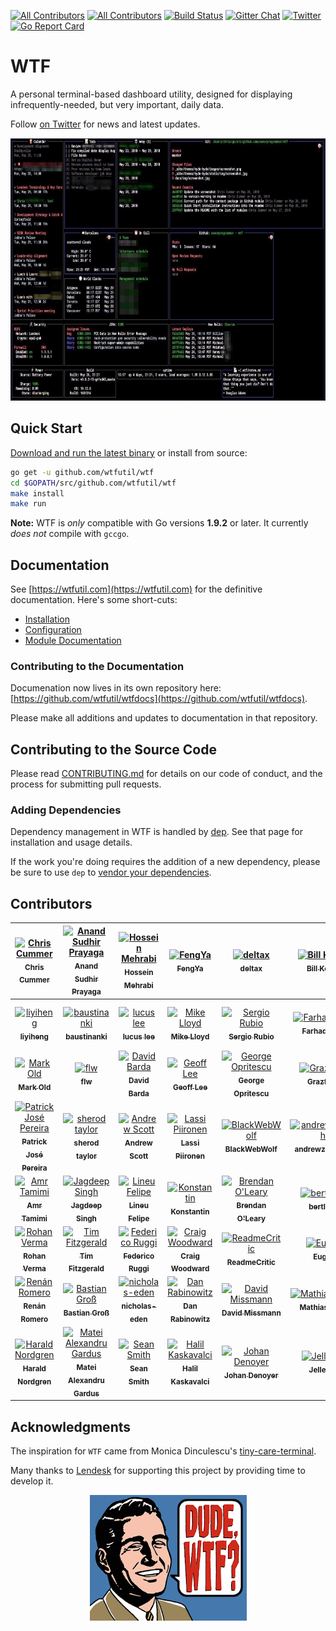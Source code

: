 
[![All Contributors](https://img.shields.io/badge/all_contributors-55-orange.svg?style=flat-square)](#contributors)
[![All Contributors](https://img.shields.io/badge/all_contributors-53-orange.svg?style=flat-square)](#contributors)
[![Build Status](https://travis-ci.com/wtfutil/wtf.svg?branch=master)](https://travis-ci.com/wtfutil/wtf)
[![Gitter Chat](https://badges.gitter.im/wtfutil/Lobby.svg)](https://gitter.im/wtfutil/Lobby?utm_source=badge&utm_medium=badge&utm_campaign=pr-badge&utm_content=badge)
[![Twitter](https://img.shields.io/badge/follow-on%20twitter-blue.svg)](https://twitter.com/wtfutil)
[![Go Report Card](https://goreportcard.com/badge/github.com/wtfutil/wtf)](https://goreportcard.com/report/github.com/wtfutil/wtf)

# WTF

A personal terminal-based dashboard utility, designed for
displaying infrequently-needed, but very important, daily data.

Follow [on Twitter](https://twitter.com/wtfutil) for news and latest updates.

<p align="center">
<img src="./images/screenshot.jpg" title="screenshot" width="720" height="420" />
</p>

## Quick Start

[Download and run the latest binary](https://github.com/wtfutil/wtf/releases) or install from source:

```bash
go get -u github.com/wtfutil/wtf
cd $GOPATH/src/github.com/wtfutil/wtf
make install
make run
```

**Note:** WTF is _only_ compatible with Go versions **1.9.2** or later. It currently _does not_ compile with `gccgo`.

## Documentation

See [https://wtfutil.com](https://wtfutil.com) for the definitive
documentation. Here's some short-cuts:

* [Installation](http://wtfutil.com/posts/installation/)
* [Configuration](http://wtfutil.com/posts/configuration/)
* [Module Documentation](http://wtfutil.com/posts/modules/)

### Contributing to the Documentation

Documenation now lives in its own repository here: [https://github.com/wtfutil/wtfdocs](https://github.com/wtfutil/wtfdocs).

Please make all additions and updates to documentation in that repository.

## Contributing to the Source Code

Please read [CONTRIBUTING.md](CONTRIBUTING.md) for details on our code of conduct, and the process for submitting pull requests.

### Adding Dependencies

Dependency management in WTF is handled by [dep](https://github.com/golang/dep). See that page for installation and usage details.

If the work you're doing requires the addition of a new dependency,
please be sure to use `dep` to [vendor your dependencies](https://golang.github.io/dep/docs/daily-dep.html#adding-a-new-dependency).

## Contributors

<!-- ALL-CONTRIBUTORS-LIST:START - Do not remove or modify this section -->
<!-- prettier-ignore -->
| [<img src="https://avatars0.githubusercontent.com/u/6413?v=4" width="48px;" alt="Chris Cummer"/><br /><sub><b>Chris Cummer</b></sub>](https://twitter.com/senorprogrammer)<br /> | [<img src="https://avatars2.githubusercontent.com/u/3252403?v=4" width="48px;" alt="Anand Sudhir Prayaga"/><br /><sub><b>Anand Sudhir Prayaga</b></sub>](https://github.com/anandsudhir)<br /> | [<img src="https://avatars1.githubusercontent.com/u/34973359?v=4" width="48px;" alt="Hossein Mehrabi"/><br /><sub><b>Hossein Mehrabi</b></sub>](https://github.com/jeangovil)<br /> | [<img src="https://avatars0.githubusercontent.com/u/11779018?v=4" width="48px;" alt="FengYa"/><br /><sub><b>FengYa</b></sub>](https://github.com/Fengyalv)<br /> | [<img src="https://avatars2.githubusercontent.com/u/17337753?v=4" width="48px;" alt="deltax"/><br /><sub><b>deltax</b></sub>](https://fluxionnetwork.github.io/fluxion/)<br /> | [<img src="https://avatars0.githubusercontent.com/u/1319630?v=4" width="48px;" alt="Bill Keenan"/><br /><sub><b>Bill Keenan</b></sub>](https://github.com/BillKeenan)<br /> | [<img src="https://avatars2.githubusercontent.com/u/118081?v=4" width="48px;" alt="June S"/><br /><sub><b>June S</b></sub>](http://blog.sapara.com)<br /> |
| :---: | :---: | :---: | :---: | :---: | :---: | :---: |
| [<img src="https://avatars3.githubusercontent.com/u/16461061?v=4" width="48px;" alt="liyiheng"/><br /><sub><b>liyiheng</b></sub>](https://github.com/XanthusL)<br /> | [<img src="https://avatars2.githubusercontent.com/u/9014288?v=4" width="48px;" alt="baustinanki"/><br /><sub><b>baustinanki</b></sub>](https://github.com/baustinanki)<br /> | [<img src="https://avatars0.githubusercontent.com/u/371475?v=4" width="48px;" alt="lucus lee"/><br /><sub><b>lucus lee</b></sub>](https://github.com/lixin9311)<br /> | [<img src="https://avatars1.githubusercontent.com/u/7537841?v=4" width="48px;" alt="Mike Lloyd"/><br /><sub><b>Mike Lloyd</b></sub>](https://github.com/mxplusb)<br /> | [<img src="https://avatars3.githubusercontent.com/u/10998?v=4" width="48px;" alt="Sergio Rubio"/><br /><sub><b>Sergio Rubio</b></sub>](http://rubiojr.rbel.co)<br /> | [<img src="https://avatars3.githubusercontent.com/u/17374492?v=4" width="48px;" alt="Farhad Farahi"/><br /><sub><b>Farhad Farahi</b></sub>](https://github.com/FarhadF)<br /> | [<img src="https://avatars1.githubusercontent.com/u/634604?v=4" width="48px;" alt="Lasantha Kularatne"/><br /><sub><b>Lasantha Kularatne</b></sub>](http://lasantha.blogspot.com/)<br /> |
| [<img src="https://avatars1.githubusercontent.com/u/823331?v=4" width="48px;" alt="Mark Old"/><br /><sub><b>Mark Old</b></sub>](https://github.com/dlom)<br /> | [<img src="https://avatars0.githubusercontent.com/u/5546718?v=4" width="48px;" alt="flw"/><br /><sub><b>flw</b></sub>](http://flw.tools/)<br /> | [<img src="https://avatars0.githubusercontent.com/u/6024927?v=4" width="48px;" alt="David Barda"/><br /><sub><b>David Barda</b></sub>](https://github.com/davebarda)<br /> | [<img src="https://avatars2.githubusercontent.com/u/4261980?v=4" width="48px;" alt="Geoff Lee"/><br /><sub><b>Geoff Lee</b></sub>](https://github.com/matrinox)<br /> | [<img src="https://avatars3.githubusercontent.com/u/1022918?v=4" width="48px;" alt="George Opritescu"/><br /><sub><b>George Opritescu</b></sub>](http://international.github.io)<br /> | [<img src="https://avatars3.githubusercontent.com/u/497310?v=4" width="48px;" alt="Grazfather"/><br /><sub><b>Grazfather</b></sub>](https://twitter.com/Grazfather)<br /> | [<img src="https://avatars2.githubusercontent.com/u/1691120?v=4" width="48px;" alt="Michael Cordell"/><br /><sub><b>Michael Cordell</b></sub>](http://www.mikecordell.com/)<br /> |
| [<img src="https://avatars2.githubusercontent.com/u/1215497?v=4" width="48px;" alt="Patrick José Pereira"/><br /><sub><b>Patrick José Pereira</b></sub>](http://patrick.ibexcps.com)<br /> | [<img src="https://avatars2.githubusercontent.com/u/1483092?v=4" width="48px;" alt="sherod taylor"/><br /><sub><b>sherod taylor</b></sub>](https://github.com/sherodtaylor)<br /> | [<img src="https://avatars2.githubusercontent.com/u/3062663?v=4" width="48px;" alt="Andrew Scott"/><br /><sub><b>Andrew Scott</b></sub>](http://cogentia.io)<br /> | [<img src="https://avatars1.githubusercontent.com/u/12018440?v=4" width="48px;" alt="Lassi Piironen"/><br /><sub><b>Lassi Piironen</b></sub>](https://github.com/lsipii)<br /> | [<img src="https://avatars0.githubusercontent.com/u/14799210?v=4" width="48px;" alt="BlackWebWolf"/><br /><sub><b>BlackWebWolf</b></sub>](https://github.com/BlackWebWolf)<br /> | [<img src="https://avatars0.githubusercontent.com/u/1894885?v=4" width="48px;" alt="andrewzolotukhin"/><br /><sub><b>andrewzolotukhin</b></sub>](https://github.com/andrewzolotukhin)<br /> | [<img src="https://avatars1.githubusercontent.com/u/8568280?v=4" width="48px;" alt="Leon Stigter"/><br /><sub><b>Leon Stigter</b></sub>](https://retgits.github.io)<br /> |
| [<img src="https://avatars3.githubusercontent.com/u/21756?v=4" width="48px;" alt="Amr Tamimi"/><br /><sub><b>Amr Tamimi</b></sub>](https://tamimi.se)<br /> | [<img src="https://avatars3.githubusercontent.com/u/3717137?v=4" width="48px;" alt="Jagdeep Singh"/><br /><sub><b>Jagdeep Singh</b></sub>](https://jagdeep.me)<br /> | [<img src="https://avatars0.githubusercontent.com/u/889171?v=4" width="48px;" alt="Lineu Felipe"/><br /><sub><b>Lineu Felipe</b></sub>](https://github.com/darkSasori)<br /> | [<img src="https://avatars2.githubusercontent.com/u/159124?v=4" width="48px;" alt="Konstantin"/><br /><sub><b>Konstantin</b></sub>](https://github.com/kvj)<br /> | [<img src="https://avatars2.githubusercontent.com/u/6044920?v=4" width="48px;" alt="Brendan O'Leary"/><br /><sub><b>Brendan O'Leary</b></sub>](http://www.brendanoleary.com)<br /> | [<img src="https://avatars2.githubusercontent.com/u/1226441?v=4" width="48px;" alt="bertl4398"/><br /><sub><b>bertl4398</b></sub>](https://github.com/bertl4398)<br /> | [<img src="https://avatars2.githubusercontent.com/u/6553695?v=4" width="48px;" alt="Ferenc-"/><br /><sub><b>Ferenc-</b></sub>](https://github.com/Ferenc-)<br /> |
| [<img src="https://avatars1.githubusercontent.com/u/952036?v=4" width="48px;" alt="Rohan Verma"/><br /><sub><b>Rohan Verma</b></sub>](http://rohanverma.net)<br /> | [<img src="https://avatars1.githubusercontent.com/u/19293566?v=4" width="48px;" alt="Tim Fitzgerald"/><br /><sub><b>Tim Fitzgerald</b></sub>](https://github.com/fimtitzgerald)<br /> | [<img src="https://avatars2.githubusercontent.com/u/1081051?v=4" width="48px;" alt="Federico Ruggi"/><br /><sub><b>Federico Ruggi</b></sub>](https://github.com/ruggi)<br /> | [<img src="https://avatars2.githubusercontent.com/u/7293328?v=4" width="48px;" alt="Craig Woodward"/><br /><sub><b>Craig Woodward</b></sub>](https://github.com/ctwoodward)<br /> | [<img src="https://avatars3.githubusercontent.com/u/15367484?v=4" width="48px;" alt="ReadmeCritic"/><br /><sub><b>ReadmeCritic</b></sub>](https://twitter.com/ReadmeCritic)<br /> | [<img src="https://avatars0.githubusercontent.com/u/141402?v=4" width="48px;" alt="Eugene"/><br /><sub><b>Eugene</b></sub>](https://github.com/jdevelop)<br /> | [<img src="https://avatars1.githubusercontent.com/u/12983705?s=460&v=4" width="48px;" alt="Kenny Wu"/><br /><sub><b>Kenny Wu</b></sub>](https://github.com/Trinergy)<br /> |
| [<img src="https://avatars0.githubusercontent.com/u/538234?v=4" width="48px;" alt="Renán Romero"/><br /><sub><b>Renán Romero</b></sub>](http://www.romeroruiz.com)<br /> | [<img src="https://avatars1.githubusercontent.com/u/5031240?v=4" width="48px;" alt="Bastian Groß"/><br /><sub><b>Bastian Groß</b></sub>](https://github.com/sticreations)<br /> | [<img src="https://avatars1.githubusercontent.com/u/2496835?v=4" width="48px;" alt="nicholas-eden"/><br /><sub><b>nicholas-eden</b></sub>](https://github.com/nicholas-eden)<br /> | [<img src="https://avatars1.githubusercontent.com/u/279390?v=4" width="48px;" alt="Dan Rabinowitz"/><br /><sub><b>Dan Rabinowitz</b></sub>](https://github.com/danrabinowitz)<br /> | [<img src="https://avatars1.githubusercontent.com/u/6897575?v=4" width="48px;" alt="David Missmann"/><br /><sub><b>David Missmann</b></sub>](https://github.com/dvdmssmnn)<br /> | [<img src="https://avatars2.githubusercontent.com/u/882006?v=4" width="48px;" alt="Mathias Weber"/><br /><sub><b>Mathias Weber</b></sub>](https://github.com/mweb)<br /> | [<img src="https://avatars1.githubusercontent.com/u/32081703?v=4" width="48px;" alt="TheRedSpy15"/><br /><sub><b>TheRedSpy15</b></sub>](https://github.com/TheRedSpy15)<br /> |
| [<img src="https://avatars0.githubusercontent.com/u/9569897?v=4" width="48px;" alt="Harald Nordgren"/><br /><sub><b>Harald Nordgren</b></sub>](https://www.linkedin.com/in/harald-nordgren-44778192)<br /> | [<img src="https://avatars0.githubusercontent.com/u/11583824?v=4" width="48px;" alt="Matei Alexandru Gardus"/><br /><sub><b>Matei Alexandru Gardus</b></sub>](http://stormfirefox1.github.io)<br /> | [<img src="https://avatars2.githubusercontent.com/u/1523955?v=4" width="48px;" alt="Sean Smith"/><br /><sub><b>Sean Smith</b></sub>](https://github.com/Seanstoppable)<br /> | [<img src="https://avatars1.githubusercontent.com/u/1646238?v=4" width="48px;" alt="Halil Kaskavalci"/><br /><sub><b>Halil Kaskavalci</b></sub>](http://kaskavalci.com)<br /> | [<img src="https://avatars2.githubusercontent.com/u/246715?v=4" width="48px;" alt="Johan Denoyer"/><br /><sub><b>Johan Denoyer</b></sub>](http://www.johandenoyer.fr)<br /> | [<img src="https://avatars1.githubusercontent.com/u/593516?v=4" width="48px;" alt="Jelle Vink"/><br /><sub><b>Jelle Vink</b></sub>](https://skymeyer.be)<br /> |
<!-- ALL-CONTRIBUTORS-LIST:END -->

## Acknowledgments

The inspiration for `WTF` came from Monica Dinculescu's
[tiny-care-terminal](https://github.com/notwaldorf/tiny-care-terminal).

Many thanks to <a href="https://lendesk.com">Lendesk</a> for supporting this project by
providing time to develop it.

<p align="center">
<img src="./images/dude_wtf.png?raw=true" title="Dude WTF" width="251" height="201" />
</p>
